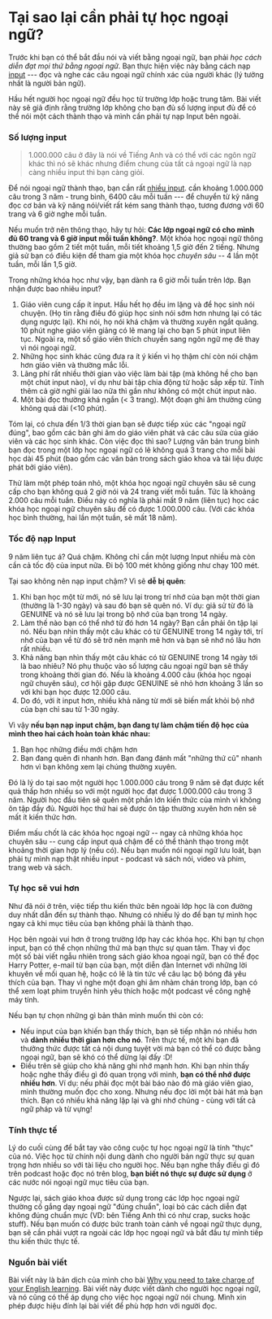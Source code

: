 # Tại sao lại cần phải tự học ngoại ngữ?

Trước khi bạn có thể bắt đầu nói và viết bằng ngoại ngữ, bạn phải *học cách diễn đạt mọi thứ bằng ngoại ngữ*. Bạn thực hiện việc này bằng cách nạp [input](https://www.antimoon.com/how/input-intro.htm) --- đọc và nghe các câu ngoại ngữ chính xác của người khác (lý tưởng nhất là người bản ngữ).

Hầu hết người học ngoại ngữ đều học từ trường lớp hoặc trung tâm. Bài viết này sẽ giả định rằng trường lớp không cho bạn đủ số lượng input đủ để có thể nói một cách thành thạo và mình cần phải tự nạp Input bên ngoài.

### Số lượng input
> 1.000.000 câu ở đây là nói về Tiếng Anh và có thể với các ngôn ngữ khác thì nó sẽ khác nhưng điểm chung của tất cả ngoại ngữ là nạp càng nhiều input thì bạn càng giỏi.

Để nói ngoại ngữ thành thạo, bạn cần rất [nhiều input](https://www.antimoon.com/how/input-howmuch.htm). cần khoảng 1.000.000 câu trong 3 năm - trung bình, 6400 câu mỗi tuần --- để chuyển từ kỹ năng đọc cơ bản và kỹ năng nói/viết rất kém sang thành thạo, tương đương với 60 trang và 6 giờ nghe mỗi tuần.

Nếu muốn trở nên thông thạo, hãy tự hỏi: **Các lớp ngoại ngữ có cho mình đủ 60 trang và 6 giờ input mỗi tuần không?**. Một khóa học ngoại ngữ thông thường bao gồm 2 tiết một tuần, mỗi tiết khoảng 1,5 giờ đến 2 tiếng. Nhưng giả sử bạn có điều kiện để tham gia một khóa học *chuyên sâu* -- 4 lần một tuần, mỗi lần 1,5 giờ.

Trong những khóa học như vậy, bạn dành ra 6 giờ mỗi tuần trên lớp. Bạn nhận được bao nhiêu input?

1.  Giáo viên cung cấp ít input. Hầu hết họ đều im lặng và để học sinh nói chuyện. (Họ tin rằng điều đó giúp học sinh nói sớm hơn nhưng lại có tác dụng ngược lại). Khi nói, họ nói khá chậm và thường xuyên ngắt quãng. 10 phút nghe giáo viên giảng có lẽ mang lại cho bạn 5 phút input liên tục. Ngoài ra, một số giáo viên thích chuyển sang ngôn ngữ mẹ đẻ thay vì nói ngoại ngữ.
2.  Những học sinh khác cũng đưa ra ít ý kiến vì họ thậm chí còn nói chậm hơn giáo viên và thường mắc lỗi.
3.  Lãng phí rất nhiều thời gian vào việc làm bài tập (mà không hề cho bạn một chút input nào), ví dụ như bài tập chia động từ hoặc sắp xếp từ. Tính thêm cả giờ nghỉ giải lao nữa thì gần như không có một chút input nào.
4.  Một bài đọc thường khá ngắn (< 3 trang). Một đoạn ghi âm thường cũng không quá dài (<10 phút).

Tóm lại, có chưa đến 1/3 thời gian bạn sẽ được tiếp xúc các "ngoại ngữ đúng", bao gồm các bản ghi âm do giáo viên phát và các câu sửa của giáo viên và các học sinh khác. Còn việc đọc thì sao? Lượng văn bản trung bình bạn đọc trong một lớp học ngoại ngữ có lẽ không quá 3 trang cho mỗi bài học dài 45 phút (bao gồm các văn bản trong sách giáo khoa và tài liệu được phát bởi giáo viên).

Thử làm một phép toán nhỏ, một khóa học ngoại ngữ chuyên sâu sẽ cung cấp cho bạn không quá 2 giờ nói và 24 trang viết mỗi tuần. Tức là khoảng 2.000 câu mỗi tuần. Điều này có nghĩa là phải mất 9 năm (liên tục) học các khóa học ngoại ngữ chuyên sâu để có được 1.000.000 câu. (Với các khóa học bình thường, hai lần một tuần, sẽ mất 18 năm).

### Tốc độ nạp Input

9 năm liên tục á? Quá chậm. Không chỉ cần một lượng Input nhiều mà còn cần cả tốc độ của input nữa. Đi bộ 100 mét không giống như chạy 100 mét.

Tại sao không nên nạp input chậm? Vì sẽ **dễ bị quên**:

1.  Khi bạn học một từ mới, nó sẽ lưu lại trong trí nhớ của bạn một thời gian (thường là 1-30 ngày) và sau đó bạn sẽ quên nó. Ví dụ: giả sử từ đó là GENUINE và nó sẽ lưu lại trong bộ nhớ của bạn trong 14 ngày.
2.  Làm thế nào bạn có thể nhớ từ đó hơn 14 ngày? Bạn cần phải ôn tập lại nó. Nếu bạn nhìn thấy một câu khác có từ GENUINE trong 14 ngày tới, trí nhớ của bạn về từ đó sẽ trở nên mạnh mẽ hơn và bạn sẽ nhớ nó lâu hơn rất nhiều.
3.  Khả năng bạn nhìn thấy một câu khác có từ GENUINE trong 14 ngày tới là bao nhiêu? Nó phụ thuộc vào số lượng câu ngoại ngữ bạn sẽ thấy trong khoảng thời gian đó. Nếu là khoảng 4.000 câu (khóa học ngoại ngữ chuyên sâu), cơ hội gặp được GENUINE sẽ nhỏ hơn khoảng 3 lần so với khi bạn học được 12.000 câu.
4.  Do đó, với ít input hơn, nhiều khả năng từ mới sẽ biến mất khỏi bộ nhớ của bạn chỉ sau từ 1-30 ngày.

Vì vậy **nếu bạn nạp input chậm, bạn đang tự làm chậm tiến độ học của mình theo hai cách hoàn toàn khác nhau:**

1.  Bạn học những điều mới chậm hơn
2.  Bạn đang quên đi nhanh hơn. Bạn đang đánh mất "những thứ cũ" nhanh hơn vì bạn không xem lại chúng thường xuyên.

Đó là lý do tại sao một người học 1.000.000 câu trong 9 năm sẽ đạt được kết quả thấp hơn nhiều so với một người học đạt được 1.000.000 câu trong 3 năm. Người học đầu tiên sẽ quên một phần lớn kiến thức của mình vì không ôn tập đầy đủ. Người học thứ hai sẽ được ôn tập thường xuyên hơn nên sẽ mất ít kiến thức hơn.

Điểm mấu chốt là các khóa học ngoại ngữ -- ngay cả những khóa học chuyên sâu -- cung cấp input quá chậm để có thể thành thạo trong một khoảng thời gian hợp lý (nếu có). Nếu bạn muốn nói ngoại ngữ lưu loát, bạn phải tự mình nạp thật nhiều input - podcast và sách nói, video và phim, trang web và sách.

### Tự học sẽ vui hơn

Như đã nói ở trên, việc tiếp thu kiến thức bên ngoài lớp học là con đường duy nhất dẫn đến sự thành thạo. Nhưng có nhiều lý do để bạn tự mình học ngay cả khi mục tiêu của bạn không phải là thành thạo.

Học bên ngoài vui hơn ở trong trường lớp hay các khóa học. Khi bạn tự chọn input, bạn có thể chọn những thứ mà bạn thực sự quan tâm. Thay vì đọc một số bài viết ngẫu nhiên trong sách giáo khoa ngoại ngữ, bạn có thể đọc Harry Potter, e-mail từ bạn của bạn, một diễn đàn Internet với những lời khuyên về mối quan hệ, hoặc có lẽ là tin tức về câu lạc bộ bóng đá yêu thích của bạn. Thay vì nghe một đoạn ghi âm nhàm chán trong lớp, bạn có thể xem loạt phim truyền hình yêu thích hoặc một podcast về công nghệ máy tính.

Nếu bạn tự chọn những gì bản thân mình muốn thì còn có:

-   Nếu input của bạn khiến bạn thấy thích, bạn sẽ tiếp nhận nó nhiều hơn và **dành nhiều thời gian hơn cho nó**. Trên thực tế, một khi bạn đã thưởng thức được tất cả nội dung tuyệt vời mà bạn có thể có được bằng ngoại ngữ, bạn sẽ khó có thể dừng lại đấy :D!
-   Điều trên sẽ giúp cho khả năng ghi nhớ mạnh hơn. Khi bạn nhìn thấy hoặc nghe thấy điều gì đó quan trọng với mình, **bạn có thể nhớ được nhiều hơn**. Ví dụ: nếu phải đọc một bài báo nào đó mà giáo viên giao, mình thường muốn đọc cho xong. Nhưng nếu đọc lời một bài hát mà bạn thích. Bạn có nhiều khả năng lặp lại và ghi nhớ chúng - cùng với tất cả ngữ pháp và từ vựng!

### Tính thực tế

Lý do cuối cùng để bắt tay vào công cuộc tự học ngoại ngữ là tính "thực" của nó. Việc học từ chính nội dung dành cho người bản ngữ thực sự quan trọng hơn nhiều so với tài liệu cho người học. Nếu bạn nghe thấy điều gì đó trên podcast hoặc đọc nó trên blog, **bạn biết nó thực sự được sử dụng** ở các nước nói ngoại ngữ mục tiêu của bạn.

Ngược lại, sách giáo khoa được sử dụng trong các lớp học ngoại ngữ thường cố gắng dạy ngoại ngữ "đúng chuẩn", loại bỏ các cách diễn đạt không đúng chuẩn mực (VD: bên Tiếng Anh thì có như crap, sucks hoặc stuff). Nếu bạn muốn có được bức tranh toàn cảnh về ngoại ngữ thực dụng, bạn sẽ cần phải vượt ra ngoài các lớp học ngoại ngữ và bắt đầu tự mình tiếp thu kiến thức thực tế.

### Nguồn bài viết
Bài viết này là bản dịch của mình cho bài [Why you need to take charge of your English learning](https://www.antimoon.com/how/input-own.htm). Bài viết này được viết dành cho người học ngoại ngữ, và nó cũng có thể áp dụng cho việc học ngoại ngữ nói chung. Mình xin phép được hiệu đính lại bài viết để phù hợp hơn với người đọc.